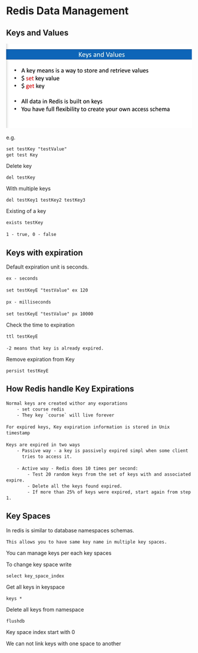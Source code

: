 # Redis Data Management

## Keys and Values

![img.png](img.png)

e.g. 

    set testKey "testValue"
    get test Key

Delete key

    del testKey

With multiple keys

    del testKey1 testKey2 testKey3

Existing of a key
    
    exists testKey

    1 - true, 0 - false

## Keys with expiration

Default expiration unit is seconds.

    ex - seconds

    set testKeyE "testValue" ex 120

    px - milliseconds

    set testKeyE "testValue" px 10000

Check the time to expiration

    ttl testKeyE

    -2 means that key is already expired.

Remove expiration from Key

    persist testKeyE

## How Redis handle Key Expirations

    Normal keys are created withor any exporations
        - set course redis
        - They key `course` will live forever

    For expired keys, Key expiration information is stored in Unix timestamp
    
    Keys are expired in two ways
        - Passive way - a key is passively expired simpl when some client 
          tries to access it.

        - Active way - Redis does 10 times per second:
            - Test 20 random keys from the set of keys with and associated expire.
            - Delete all the keys found expired.
            - If more than 25% of keys were expired, start again from step 1.

## Key Spaces 

In redis is similar to database namespaces schemas.

    This allows you to have same key name in multiple key spaces.

You can manage keys per each key spaces

To change key space write

    select key_space_index
        
Get all keys in keyspace

    keys *

Delete all keys from namespace

    flushdb

Key space index start with 0

We can not link keys with one space to another
